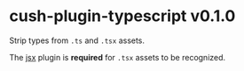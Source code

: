 # cush-plugin-typescript v0.1.0

Strip types from `.ts` and `.tsx` assets.

The [jsx](https://github.com/cushJS/cush-plugin-jsx) plugin is **required** for `.tsx` assets to be recognized.
